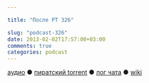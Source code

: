 ```yaml
---

title: "После РТ 326"

slug: "podcast-326"
date: 2013-02-02T17:57:00+03:00
comments: true
categories: podcast
---
```

[аудио](http://cdn.radio-t.com/rt326post.mp3) ● [пиратский torrent](http://pirates.radio-t.com/torrents/rt326post.mp3.torrent) ● [лог чата](http://chat.radio-t.com/logs/radio-t-326.html) ● [wiki](http://wiki.radio-t.com/%D0%9F%D0%BE%D1%81%D0%BB%D0%B5_%D0%A0%D0%A2_326) <audio src="http://cdn.radio-t.com/rt326post.mp3" preload="none">
